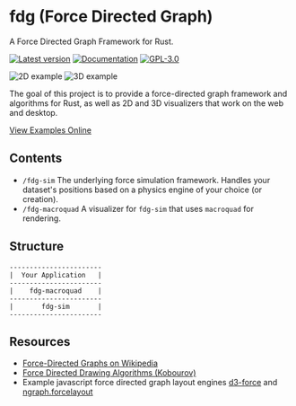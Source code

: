 # fdg (Force Directed Graph)
A Force Directed Graph Framework for Rust.

[![Latest version](https://img.shields.io/crates/v/fdg_sim.svg)](https://crates.io/crates/fdg_sim)
[![Documentation](https://docs.rs/fdg-sim/badge.svg)](https://docs.rs/fdg-sim)
[![GPL-3.0](https://img.shields.io/badge/license-GPL-blue.svg)](https://github.com/skylinecc/fdg/blob/main/LICENSE)

![2D example](https://github.com/grantshandy/fdg/raw/main/screenshots/screenshot-2D.png)
![3D example](https://github.com/grantshandy/fdg/raw/main/screenshots/screenshot-3D.png)

The goal of this project is to provide a force-directed graph framework and algorithms for Rust, as well as 2D and 3D visualizers that work on the web and desktop.

[View Examples Online](https://grantshandy.github.io/fdg)

## Contents
- `/fdg-sim` The underlying force simulation framework. Handles your dataset's positions based on a physics engine of your choice (or creation).
- `/fdg-macroquad` A visualizer for `fdg-sim` that uses `macroquad` for rendering.

## Structure
```
-----------------------
|  Your Application   |
-----------------------
|    fdg-macroquad    |
-----------------------
|       fdg-sim       |
-----------------------
```

## Resources
- [Force-Directed Graphs on Wikipedia](https://en.wikipedia.org/wiki/Force-directed_graph_drawing)
- [Force Directed Drawing Algorithms (Kobourov)](https://cs.brown.edu/people/rtamassi/gdhandbook/chapters/force-directed.pdf)
- Example javascript force directed graph layout engines [d3-force](https://github.com/d3/d3-force) and [ngraph.forcelayout](https://github.com/anvaka/ngraph.forcelayout)
